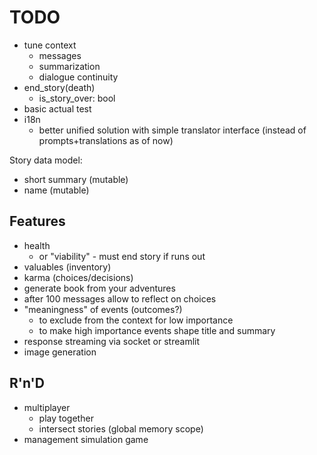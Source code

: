 TODO
====

- tune context
  - messages
  - summarization
  - dialogue continuity
- end_story(death)
  - is_story_over: bool
- basic actual test
- i18n
  - better unified solution with simple translator interface (instead of prompts+translations as of now)

Story data model:
- short summary (mutable)
- name (mutable)

## Features
- health
  - or "viability" - must end story if runs out 
- valuables (inventory)
- karma (choices/decisions)
- generate book from your adventures
- after 100 messages allow to reflect on choices
- "meaningness" of events (outcomes?)
  - to exclude from the context for low importance
  - to make high importance events shape title and summary
- response streaming via socket or streamlit
- image generation

## R'n'D
- multiplayer
  - play together
  - intersect stories (global memory scope)
- management simulation game
